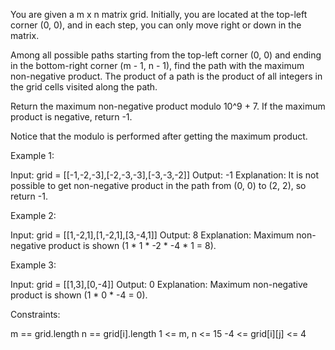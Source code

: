 You are given a m x n matrix grid. Initially, you are located at the top-left
corner (0, 0), and in each step, you can only move right or down in the
matrix.

Among all possible paths starting from the top-left corner (0, 0) and ending
in the bottom-right corner (m - 1, n - 1), find the path with the maximum
non-negative product. The product of a path is the product of all integers in
the grid cells visited along the path.

Return the maximum non-negative product modulo 10^9 + 7. If the maximum
product is negative, return -1.

Notice that the modulo is performed after getting the maximum product.


Example 1:


Input: grid = [[-1,-2,-3],[-2,-3,-3],[-3,-3,-2]]
Output: -1
Explanation: It is not possible to get non-negative product in the path from
(0, 0) to (2, 2), so return -1.


Example 2:


Input: grid = [[1,-2,1],[1,-2,1],[3,-4,1]]
Output: 8
Explanation: Maximum non-negative product is shown (1 * 1 * -2 * -4 * 1 =
8).


Example 3:


Input: grid = [[1,3],[0,-4]]
Output: 0
Explanation: Maximum non-negative product is shown (1 * 0 * -4 = 0).



Constraints:


m == grid.length
n == grid[i].length
1 <= m, n <= 15
-4 <= grid[i][j] <= 4




